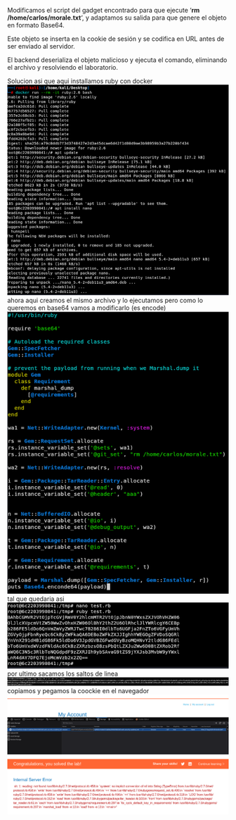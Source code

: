 Modificamos el script del gadget encontrado para que ejecute ‘**rm /home/carlos/morale.txt**‘, y adaptamos su salida para que genere el objeto en formato Base64.

Este objeto se inserta en la cookie de sesión y se codifica en URL antes de ser enviado al servidor.

El backend deserializa el objeto malicioso y ejecuta el comando, eliminando el archivo y resolviendo el laboratorio.

Solucion
asi que aqui installamos ruby con docker
![Pasted_image_20250826234557.png](Imagenes/Pasted_image_20250826234557.png)
ahora aqui creamos el mismo archivo y lo ejecutamos
pero como lo queremos en base64 vamos a modificarlo (es encode)
![Pasted_image_20250826235142.png](Imagenes/Pasted_image_20250826235142.png)
tal que quedaria asi
![Pasted_image_20250826235248.png](Imagenes/Pasted_image_20250826235248.png)
por ultimo sacamos los saltos de linea
![Pasted_image_20250826235421.png](Imagenes/Pasted_image_20250826235421.png)
copiamos y pegamos la coockie en el navegador
![Pasted_image_20250826235516.png](Imagenes/Pasted_image_20250826235516.png)
![Pasted_image_20250826235544.png](Imagenes/Pasted_image_20250826235544.png)
